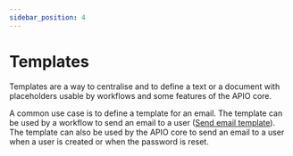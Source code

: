 ```yaml
---
sidebar_position: 4
---
```


# Templates

Templates are a way to centralise and to define a text or a document with placeholders usable by workflows and some features of the APIO core.

A common use case is to define a template for an email. The template can be used by a workflow to send an email to a user ([Send email template](../workflows/nodes#send-email)). The template can also be used by the APIO core to send an email to a user when a user is created or when the password is reset.
